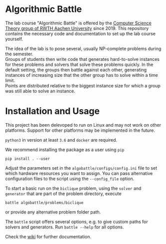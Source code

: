 # Algorithmic Battle

The lab course "Algorithmic Battle" is offered by the 
[Computer Science Theory group of RWTH Aachen University](https://tcs.rwth-aachen.de/)
since 2019. This repository contains the necessary code and documentation to
set up the lab course yourself.

The idea of the lab is to pose several, usually NP-complete problems during the
semester.  
Groups of students then write code that generates hard-to-solve instances for
these problems and solvers that solve these problems quickly. In the default
setting, the groups then battle against each other, generating instances of
increasing size that the other group has to solve within a time limit.  
Points are distributed relative to the biggest instance size for which a group
was still able to solve an instance.

# Installation and Usage
This project has been delevoped to run on Linux and may not work on other
platforms. Support for other platforms may be implemented in the future.

`python3` in version at least `3.6` and `docker` are required.

We recommend installing the package as a user using `pip`
```
pip install . --user
```

Adjust the parameters set in the `algobattle/configs/config.ini` file to set
which hardware resources you want to assign. You can pass alternative
configuration files to the script using the `--config_file` option.

To start a basic run on the `biclique` problem, using the `solver` and `generator` that
are part of the problem directory, execute
```
battle algobattle/problems/biclique
```
or provide any alternative problem folder path.

The `battle` script offers several options, e.g. to give custom paths for
solvers and generators. Run `battle --help` for all options.

Check the [wiki](https://github.com/Benezivas/algobattle/wiki) for further documentation.